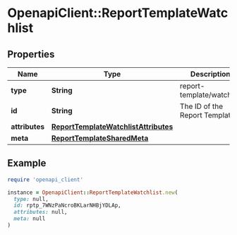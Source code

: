 # OpenapiClient::ReportTemplateWatchlist

## Properties

| Name | Type | Description | Notes |
| ---- | ---- | ----------- | ----- |
| **type** | **String** | report-template/watchlist | [optional] |
| **id** | **String** | The ID of the Report Template | [optional] |
| **attributes** | [**ReportTemplateWatchlistAttributes**](ReportTemplateWatchlistAttributes.md) |  | [optional] |
| **meta** | [**ReportTemplateSharedMeta**](ReportTemplateSharedMeta.md) |  | [optional] |

## Example

```ruby
require 'openapi_client'

instance = OpenapiClient::ReportTemplateWatchlist.new(
  type: null,
  id: rptp_7WNzPaNcroBKLarNHBjYDLAp,
  attributes: null,
  meta: null
)
```

